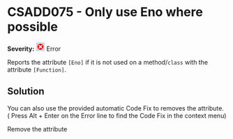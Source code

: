 # CSADD075 - Only use Eno where possible

**Severity:** ![Error](images/Error.png) Error

Reports the attribute `[Eno]` if it is not used on a method/`class` with the attribute `[Function]`.

## Solution

You can also use the provided automatic Code Fix to removes the attribute. ( Press Alt + Enter on the Error line to find the Code Fix in the context menu)

Remove the attribute